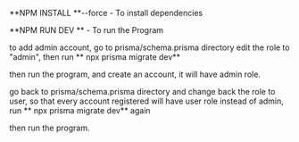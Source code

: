 **NPM INSTALL **--force    - To install dependencies

**NPM RUN DEV  **    - To run the Program


to add admin account, go to prisma/schema.prisma directory
edit the role to "admin", then run ** npx prisma migrate dev**

then run the program, and create an account, it will have admin role.

go back to prisma/schema.prisma directory and change back the role to user,
so that every account registered will have user role instead of admin,
run ** npx prisma migrate dev** again

then run the program.
